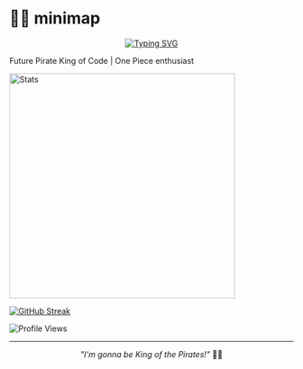 # 🏴‍☠️ minimap

<div align="center">

[![Typing SVG](https://readme-typing-svg.herokuapp.com?font=Fira+Code&size=18&duration=3000&pause=1000&color=00FFFF&center=true&vCenter=true&width=300&lines=One+Piece+Fan;Code+Pirate)](https://git.io/typing-svg)

</div>

Future Pirate King of Code | One Piece enthusiast

<img src="https://github-readme-stats.vercel.app/api?username=YOUR_USERNAME&show_icons=true&theme=radical&title_color=00FFFF&icon_color=00FFFF&text_color=FFFFFF&bg_color=0D1117" width="400" alt="Stats" />

[![GitHub Streak](https://streak-stats.demolab.com?user=YOUR_USERNAME&theme=github-dark-blue&hide_border=true&short_numbers=true&date_format=M%20j%5B%2C%20Y%5D&hide_total_contributions=true)](https://git.io/streak-stats)

![Profile Views](https://komarev.com/ghpvc/?username=YOUR_USERNAME&color=00FFFF&style=flat)

---

<div align="center">

*"I'm gonna be King of the Pirates!"* 🏴‍☠️

</div>
